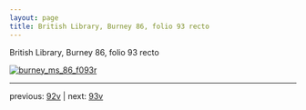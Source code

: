 ```yaml
---
layout: page
title: British Library, Burney 86, folio 93 recto
---
```


British Library, Burney 86, folio 93 recto

[![burney_ms_86_f093r](http://www.homermultitext.org/iipsrv?IIIF=/project/homer/pyramidal/deepzoom/bl/burney86imgs/v1/burney_ms_86_f093r.tif/full/800,/0/default.jpg)](http://www.homermultitext.org/ict2/?urn=urn:cite2:bl:burney86imgs.v1:burney_ms_86_f093r) 

---

previous:  [92v](../92v/) | next: [93v](../93v/)
